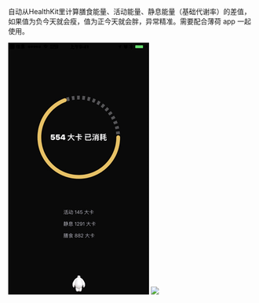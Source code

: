 自动从HealthKit里计算膳食能量、活动能量、静息能量（基础代谢率）的差值，如果值为负今天就会瘦，值为正今天就会胖，异常精准。需要配合薄荷 app 一起使用。

![](demo.gif)
![](IMG_0413.PNG)
